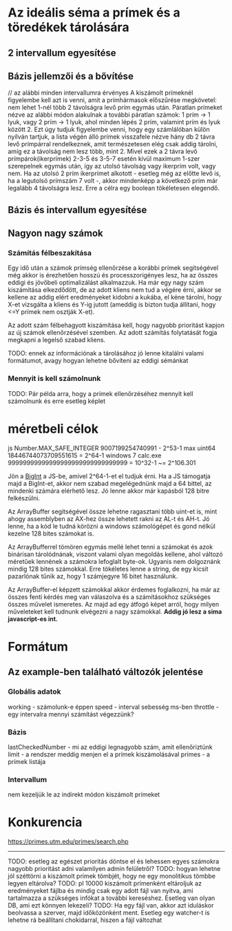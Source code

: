 # Az ideális séma a prímek és a töredékek tárolására

## 2 intervallum egyesítése

## Bázis jellemzői és a bővítése

// az alábbi minden intervallumra érvényes
A kiszámolt prímeknél figyelembe kell azt is venni, amit a prímhármasok előszűrése megkövetel: nem lehet 1-nél több 2 távolságra levő prím egymás után. Páratlan prímeket nézve az alábbi módon alakulnak a további páratlan számok: 1 prím -> 1 lyuk, vagy 2 prím -> 1 lyuk, ahol minden lépés 2 prím, valamint prím és lyuk között 2. Ezt úgy tudjuk figyelembe venni, hogy egy számlálóban külön nyílván tartjuk, a lista végén álló prímek visszafele nézve hány db 2 távra levő prímpárral rendelkeznek, amit természetesen elég csak addig tárolni, amíg ez a távolság nem lesz több, mint 2. Mivel ezek a 2 távra levő prímpárok(ikerprímek) 2-3-5 és 3-5-7 esetén kívül maximum 1-szer szerepelnek egymás után, így az utolsó távolság vagy ikerprím volt, vagy nem. Ha az utolsó 2 prím ikerprímet alkotott - esetleg még az előtte levő is, ha a legutolsó prímszám 7 volt -, akkor mindenképp a következő prím már legalább 4 távolságra lesz. Erre a célra egy boolean tökéletesen elegendő.

## Bázis és intervallum egyesítése

## Nagyon nagy számok

### Számítás félbeszakítása

Egy idő után a számok prímség ellenőrzése a korábbi prímek segítségével még akkor is érezhetően hosszú és processzorigényes lesz, ha az összes eddigi és jövőbeli optimalizálást alkalmazzuk. Ha már egy nagy szám kiszámítása elkezdődött, de az adott kliens nem tud a végére érni, akkor se kellene az addig elért eredményeket kidobni a kukába, el kéne tárolni, hogy X-et vizsgálta a kliens és Y-ig jutott (ameddig is bizton tudja állítani, hogy <=Y prímek nem osztják X-et).

Az adott szám félbehagyott kiszámítása kell, hogy nagyobb prioritást kapjon az új számok ellenőrzésével szemben. Az adott számítás folytatását fogja megkapni a legelső szabad kliens.

TODO: ennek az információnak a tárolásához jó lenne kitalálni valami formátumot, avagy hogyan lehetne bővíteni az eddigi sémánkat

### Mennyit is kell számolnunk

TODO: Pár példa arra, hogy a prímek ellenőrzéséhez mennyit kell számolnunk és erre esetleg képlet

# méretbeli célok

js Number.MAX_SAFE_INTEGER                  9007199254740991 - 2^53-1
max uint64                              18446744073709551615 = 2^64-1
windows 7 calc.exe          99999999999999999999999999999999 = 10^32-1 ~= 2^106.301

Jön a [BigInt](https://github.com/tc39/proposal-bigint) a JS-be, amivel 2^64-1-et el tudjuk érni. Ha a JS támogatja majd a BigInt-et, akkor nem szabad megelégednünk majd a 64 bittel, az mindenki számára elérhető lesz. Jó lenne akkor már kapásból 128 bitre felkészülni.

Az ArrayBuffer segítségével össze lehetne ragasztani több uint-et is, mint ahogy assemblyben az AX-hez össze lehetett rakni az AL-t és AH-t. Jó lenne, ha a kód le tudná körözni a windows számológépet és gond nélkül kezelne 128 bites számokat is.

Az ArrayBufferrel tömören egymás mellé lehet tenni a számokat és azok binárisan tárolódnának, viszont valami olyan megoldás kellene, ahol változó méretűek lennének a számokra lefoglalt byte-ok. Ugyanis nem dolgoznánk mindig 128 bites számokkal. Erre tökéletes lenne a string, de egy kicsit pazarlónak tűnik az, hogy 1 számjegyre 16 bitet használunk.

Az ArrayBuffer-el képzett számokkal akkor érdemes foglalkozni, ha már az összes fenti kérdés meg van válaszolva és a számításokhoz szükséges összes művelet ismeretes. Az majd ad egy átfogó képet arról, hogy milyen műveleteket kell tudnunk elvégezni a nagy számokkal. **Addig jó lesz a sima javascript-es int.**

# Formátum

## Az example-ben található változók jelentése

### Globális adatok

working - számolunk-e éppen
speed - interval sebesség ms-ben
throttle - egy intervalra mennyi számítást végezzünk?

### Bázis

lastCheckedNumber - mi az eddigi legnagyobb szám, amit ellenőriztünk
limit - a rendszer meddig menjen el a prímek kiszámolásával
primes - a prímek listája

### Intervallum

nem kezeljük le az indirekt módon kiszámolt prímeket

# Konkurencia

https://primes.utm.edu/primes/search.php

------------

TODO: esetleg az egészet prioritás döntse el és lehessen egyes számokra nagyobb prioritást adni valamilyen admin felületről?
TODO: hogyan lehetne jól széttörni a kiszámolt prímek tömbjét, hogy ne egy monolitikus tömbbe legyen eltárolva?
TODO: pl 10000 kiszámolt prímenként eltároljuk az eredményeket fájlba és mindig csak egy adott fájl van nyitva, ami tartalmazza a szükséges infókat a további kereséshez. Esetleg van olyan DB, ami ezt könnyen lekezeli?
TODO: Ha egy fájl van, akkor azt iduláskor beolvassa a szerver, majd időközönként ment. Esetleg egy watcher-t is lehetne rá beállítani chokidarral, hiszen a fájl változhat